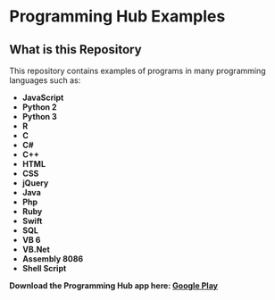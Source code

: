 # Programming Hub Examples

## What is this Repository
This repository contains examples of programs in many programming languages such as:
  - **JavaScript**
  - **Python 2**
  - **Python 3**
  - **R**
  - **C**
  - **C#**
  - **C++**
  - **HTML**
  - **CSS**
  - **jQuery**
  - **Java**
  - **Php**
  - **Ruby**
  - **Swift**
  - **SQL**
  - **VB 6**
  - **VB.Net**
  - **Assembly 8086**
  - **Shell Script**

**Download the Programming Hub app here: [Google Play](https://play.google.com/store/apps/details?id=com.freeit.java)**

